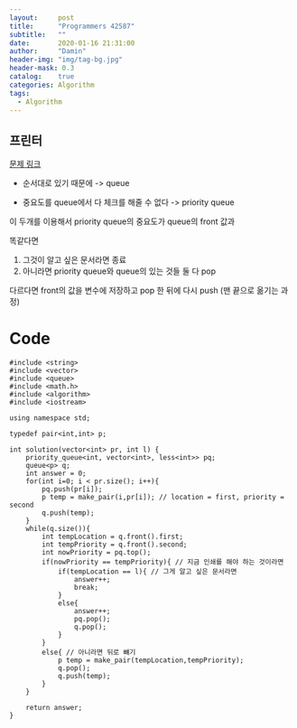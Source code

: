 ```yaml
---
layout:     post
title:      "Programmers 42587"
subtitle:   ""
date:       2020-01-16 21:31:00
author:     "Damin"
header-img: "img/tag-bg.jpg"
header-mask: 0.3
catalog:    true
categories: Algorithm
tags:
  - Algorithm
---
```


## 프린터

[문제 링크](https://programmers.co.kr/learn/courses/30/lessons/42587)

- 순서대로 있기 때문에 -> queue

- 중요도를 queue에서 다 체크를 해줄 수 없다 -> priority queue

이 두개를 이용해서 priority queue의 중요도가 queue의 front 값과 

똑같다면

1.	그것이 알고 싶은 문서라면 종료
2.	아니라면 priority queue와 queue의 있는 것들 둘 다 pop

다르다면 front의 값을 변수에 저장하고 pop 한 뒤에 다시 push (맨 끝으로 옮기는 과정)

# Code

~~~
#include <string>
#include <vector>
#include <queue>
#include <math.h>
#include <algorithm>
#include <iostream>

using namespace std;

typedef pair<int,int> p;

int solution(vector<int> pr, int l) {
    priority_queue<int, vector<int>, less<int>> pq;
    queue<p> q;
    int answer = 0;
    for(int i=0; i < pr.size(); i++){
        pq.push(pr[i]);
        p temp = make_pair(i,pr[i]); // location = first, priority = second
        q.push(temp);
    }
    while(q.size()){
        int tempLocation = q.front().first;
        int tempPriority = q.front().second;
        int nowPriority = pq.top();
        if(nowPriority == tempPriority){ // 지금 인쇄를 해야 하는 것이라면
            if(tempLocation == l){ // 그게 알고 싶은 문서라면
                answer++;
                break;
            }
            else{
                answer++;
                pq.pop();
                q.pop();
            }
        }
        else{ // 아니라면 뒤로 뺴기
            p temp = make_pair(tempLocation,tempPriority);
            q.pop();
            q.push(temp);
        }
    }
    
    return answer;
}
~~~
